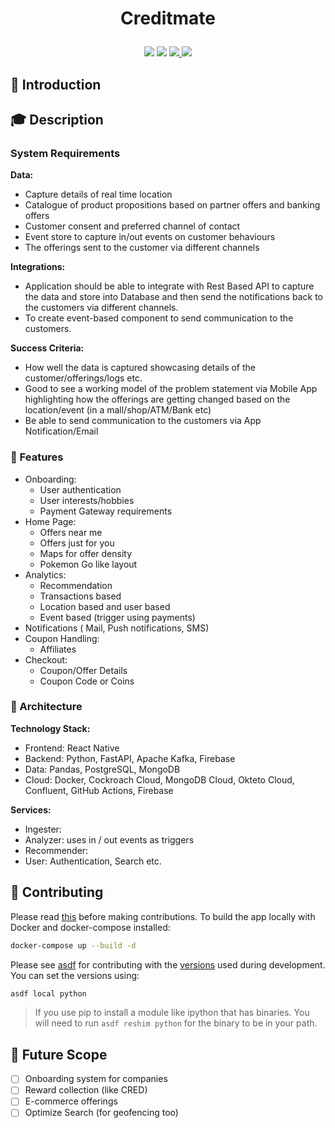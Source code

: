 <h1>
<p align='center'>
Creditmate
</p>
</h1>

<p align='center'>
<img src="https://github.com/chad-gpt/credit-mate/actions/workflows/actions.yml/badge.svg">
<img src="https://github.com/chad-gpt/credit-mate/actions/workflows/deploy.yml/badge.svg">
<a href="https://github.com/chad-gpt/credit-mate/blob/main/LICENSE"><img src="https://img.shields.io/badge/License-MIT-green.svg" > </a>
<img src="https://visitor-badge.laobi.icu/badge?page_id=chad-gpt.credit-mate">

## 📌 Introduction



## 🎓 Description

### System Requirements

**Data:**
- Capture details of real time location
- Catalogue of product propositions based on partner offers and banking offers
- Customer consent and preferred channel of contact
- Event store to capture in/out events on customer behaviours
- The offerings sent to the customer via different channels

**Integrations:**
- Application should be able to integrate with Rest Based API to capture the data and store into Database and then send the notifications back to the customers via different channels.
- To create event-based component to send communication to the customers.
 
**Success Criteria:**
- How well the data is captured showcasing details of the customer/offerings/logs etc.
- Good to see a working model of the problem statement via Mobile App highlighting how the offerings are getting changed based on the location/event (in a mall/shop/ATM/Bank etc)
- Be able to send communication to the customers via App Notification/Email

### 🌟 Features
- Onboarding:
  - User authentication
  - User interests/hobbies
  - Payment Gateway requirements
- Home Page:
  - Offers near me
  - Offers just for you
  - Maps for offer density
  - Pokemon Go like layout
- Analytics:
  - Recommendation
  - Transactions based
  - Location based and user based
  - Event based (trigger using payments)
- Notifications ( Mail, Push notifications, SMS)
- Coupon Handling:
  - Affiliates
- Checkout:
  - Coupon/Offer Details
  - Coupon Code or Coins

### 🏰 Architecture

**Technology Stack:** 
- Frontend: React Native
- Backend: Python, FastAPI, Apache Kafka, Firebase
- Data: Pandas, PostgreSQL, MongoDB
- Cloud: Docker, Cockroach Cloud, MongoDB Cloud, Okteto Cloud, Confluent, GitHub Actions, Firebase

**Services:**
- Ingester:
- Analyzer: uses in / out events as triggers 
- Recommender: 
- User: Authentication, Search etc.

## 🙏 Contributing

Please read [this](CONTRIBUTING.md) before making contributions. To build the app locally with Docker and docker-compose installed:

```sh
docker-compose up --build -d
```

Please see [asdf](https://asdf-vm.com/guide/getting-started.html#local) for contributing with the [versions](.tool-versions) used during development. You can set the versions using:
```sh
asdf local python
```
> If you use pip to install a module like ipython that has binaries. You will need to run `asdf reshim python` for the binary to be in your path.

## 📝 Future Scope

- [ ] Onboarding system for companies
- [ ] Reward collection (like CRED)
- [ ] E-commerce offerings
- [ ] Optimize Search (for geofencing too)
